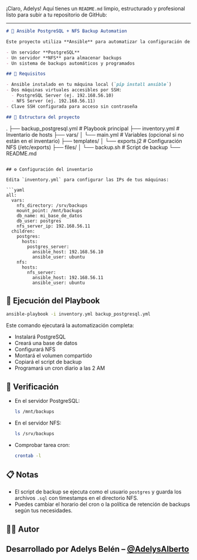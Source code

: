 ¡Claro, Adelys! Aquí tienes un `README.md` limpio, estructurado y profesional listo para subir a tu repositorio de GitHub:

---

```markdown
# 🐘 Ansible PostgreSQL + NFS Backup Automation

Este proyecto utiliza **Ansible** para automatizar la configuración de:

- Un servidor **PostgreSQL**
- Un servidor **NFS** para almacenar backups
- Un sistema de backups automáticos y programados

## 📌 Requisitos

- Ansible instalado en tu máquina local (`pip install ansible`)
- Dos máquinas virtuales accesibles por SSH:
  - PostgreSQL Server (ej. 192.168.56.10)
  - NFS Server (ej. 192.168.56.11)
- Clave SSH configurada para acceso sin contraseña

## 📁 Estructura del proyecto

```

.
├── backup\_postgresql.yml         # Playbook principal
├── inventory.yml                 # Inventario de hosts
├── vars/
│   └── main.yml                  # Variables (opcional si no están en el inventario)
├── templates/
│   └── exports.j2                # Configuración NFS (/etc/exports)
├── files/
│   └── backup.sh                 # Script de backup
└── README.md

````

## ⚙️ Configuración del inventario

Edita `inventory.yml` para configurar las IPs de tus máquinas:

```yaml
all:
  vars:
    nfs_directory: /srv/backups
    mount_point: /mnt/backups
    db_name: mi_base_de_datos
    db_user: postgres
    nfs_server_ip: 192.168.56.11
  children:
    postgres:
      hosts:
        postgres_server:
          ansible_host: 192.168.56.10
          ansible_user: ubuntu
    nfs:
      hosts:
        nfs_server:
          ansible_host: 192.168.56.11
          ansible_user: ubuntu
````

## 🚀 Ejecución del Playbook

```bash
ansible-playbook -i inventory.yml backup_postgresql.yml
```

Este comando ejecutará la automatización completa:

* Instalará PostgreSQL
* Creará una base de datos
* Configurará NFS
* Montará el volumen compartido
* Copiará el script de backup
* Programará un cron diario a las 2 AM

## 🔄 Verificación

* En el servidor PostgreSQL:

  ```bash
  ls /mnt/backups
  ```

* En el servidor NFS:

  ```bash
  ls /srv/backups
  ```

* Comprobar tarea cron:

  ```bash
  crontab -l
  ```

## 📋 Notas

* El script de backup se ejecuta como el usuario `postgres` y guarda los archivos `.sql` con timestamps en el directorio NFS.
* Puedes cambiar el horario del cron o la política de retención de backups según tus necesidades.

## 🧑‍💻 Autor

Desarrollado por Adelys Belén – [@AdelysAlberto](https://github.com/AdelysAlberrto)
---
